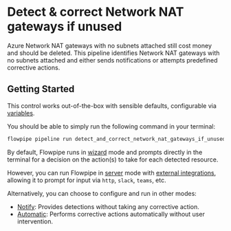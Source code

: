 # Detect & correct Network NAT gateways if unused

Azure Network NAT gateways with no subnets attached still cost money and should be deleted. This pipeline identifies Network NAT gateways with no subnets attached and either sends notifications or attempts predefined corrective actions.

## Getting Started

This control works out-of-the-box with sensible defaults, configurable via [variables](https://flowpipe.io/docs/build/mod-variables).

You should be able to simply run the following command in your terminal:

```sh
flowpipe pipeline run detect_and_correct_network_nat_gateways_if_unused
```

By default, Flowpipe runs in [wizard](https://hub.flowpipe.io/mods/turbot/azure_thrifty#wizard) mode and prompts directly in the terminal for a decision on the action(s) to take for each detected resource.

However, you can run Flowpipe in [server](https://flowpipe.io/docs/run/server) mode with [external integrations](https://flowpipe.io/docs/build/input#create-an-integration), allowing it to prompt for input via `http`, `slack`, `teams`, etc.

Alternatively, you can choose to configure and run in other modes:
* [Notify](https://hub.flowpipe.io/mods/turbot/azure_thrifty#notify): Provides detections without taking any corrective action.
* [Automatic](https://hub.flowpipe.io/mods/turbot/azure_thrifty#automatic): Performs corrective actions automatically without user intervention.